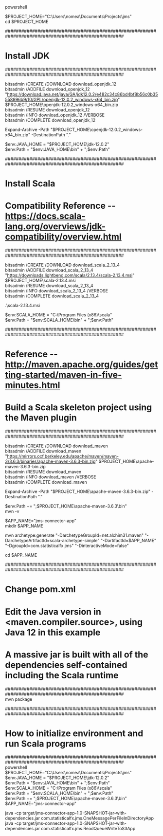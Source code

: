 powershell <br>

$PROJECT_HOME="C:\Users\nomea\Documents\Projects\jms" <br>
cd $PROJECT_HOME <br>

#################################################################################################### <br>
# Install JDK<br>
####################################################################################################<br>

bitsadmin /CREATE /DOWNLOAD download_openjdk_12<br>
bitsadmin /ADDFILE download_openjdk_12 "https://download.java.net/java/GA/jdk12.0.2/e482c34c86bd4bf8b56c0b35558996b9/10/GPL/openjdk-12.0.2_windows-x64_bin.zip" $PROJECT_HOME\openjdk-12.0.2_windows-x64_bin.zip<br>
bitsadmin /RESUME download_openjdk_12<br>
bitsadmin /INFO download_openjdk_12 /VERBOSE<br>
bitsadmin /COMPLETE download_openjdk_12<br>

Expand-Archive -Path "$PROJECT_HOME\openjdk-12.0.2_windows-x64_bin.zip" -DestinationPath ".\"<br>

$env:JAVA_HOME = "$PROJECT_HOME\jdk-12.0.2"<br>
$env:Path = "$env:JAVA_HOME\bin" + ";$env:Path"<br>

####################################################################################################<br>
# Install Scala<br>
# Compatibility Reference -- https://docs.scala-lang.org/overviews/jdk-compatibility/overview.html<br>
####################################################################################################<br>

bitsadmin /CREATE /DOWNLOAD download_scala_2_13_4<br>
bitsadmin /ADDFILE download_scala_2_13_4 "https://downloads.lightbend.com/scala/2.13.4/scala-2.13.4.msi" $PROJECT_HOME\scala-2.13.4.msi<br>
bitsadmin /RESUME download_scala_2_13_4<br>
bitsadmin /INFO download_scala_2_13_4 /VERBOSE<br>
bitsadmin /COMPLETE download_scala_2_13_4<br>

.\scala-2.13.4.msi<br>

$env:SCALA_HOME =  "C:\Program Files (x86)\scala"<br>
$env:Path = "$env:SCALA_HOME\bin" + ";$env:Path"<br>

####################################################################################################<br>
# Reference -- http://maven.apache.org/guides/getting-started/maven-in-five-minutes.html<br>
# Build a Scala skeleton project using the Maven plugin<br>
####################################################################################################<br>

bitsadmin /CREATE /DOWNLOAD download_maven<br>
bitsadmin /ADDFILE download_maven "https://mirrors.ocf.berkeley.edu/apache/maven/maven-3/3.6.3/binaries/apache-maven-3.6.3-bin.zip" $PROJECT_HOME\apache-maven-3.6.3-bin.zip<br>
bitsadmin /RESUME download_maven<br>
bitsadmin /INFO download_maven /VERBOSE<br>
bitsadmin /COMPLETE download_maven<br>

Expand-Archive -Path "$PROJECT_HOME\apache-maven-3.6.3-bin.zip" -DestinationPath ".\"<br>

$env:Path += ";$PROJECT_HOME\apache-maven-3.6.3\bin"<br>
mvn -v<br>

$APP_NAME="jms-connector-app"<br>
mkdir $APP_NAME<br>

mvn archetype:generate "-DarchetypeGroupId=net.alchim31.maven" "-DarchetypeArtifactId=scala-archetype-simple" "-DartifactId=$APP_NAME" "-DgroupId=com.statisticalfx.jms" "-DinteractiveMode=false"<br>

cd $APP_NAME<br>

####################################################################################################<br>
# Change pom.xml<br>
# Edit the Java version in <maven.compiler.source>, using Java 12 in this example<br>
# A massive jar is built with all of the dependencies self-contained including the Scala runtime<br>
####################################################################################################<br>
mvn package<br>

####################################################################################################<br>
# How to initialize environment and run Scala programs<br>
####################################################################################################<br>
powershell<br>
$PROJECT_HOME="C:\Users\nomea\Documents\Projects\jms"<br>
$env:JAVA_HOME = "$PROJECT_HOME\jdk-12.0.2"<br>
$env:Path = "$env:JAVA_HOME\bin" + ";$env:Path"<br>
$env:SCALA_HOME =  "C:\Program Files (x86)\scala"<br>
$env:Path = "$env:SCALA_HOME\bin" + ";$env:Path"<br>
$env:Path += ";$PROJECT_HOME\apache-maven-3.6.3\bin"<br>
$APP_NAME="jms-connector-app"<br>

java -cp target/jms-connector-app-1.0-SNAPSHOT-jar-with-dependencies.jar com.statisticalfx.jms.OneMessagePerFileInDirectoryApp<br>
java -cp target/jms-connector-app-1.0-SNAPSHOT-jar-with-dependencies.jar com.statisticalfx.jms.ReadQueueWriteToS3App<br>

